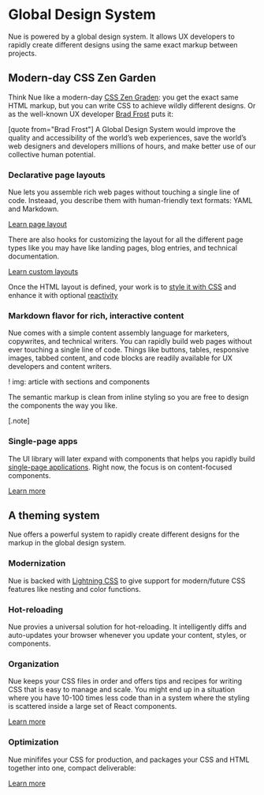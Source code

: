 

# Global Design System
Nue is powered by a global design system. It allows UX developers to rapidly create different designs using the same exact markup between projects.


## Modern-day CSS Zen Garden
Think Nue like a modern-day [CSS Zen Graden](//csszengarden.com/): you get the exact same HTML markup, but you can write CSS to achieve wildly different designs. Or as the well-known UX developer [Brad Frost](//bradfrost.com/) puts it:

[quote from="Brad Frost"]
  A Global Design System would improve the quality and accessibility of the world’s web experiences, save the world’s web designers and developers millions of hours, and make better use of our collective human potential.


### Declarative page layouts
Nue lets you assemble rich web pages without touching a single line of code. Insteaad, you describe them with human-friendly text formats: YAML and Markdown.

[Learn page layout](page-layout.html)

There are also hooks for customizing the layout for all the different page types like you may have like landing pages, blog entries, and technical documentation.

[Learn custom layouts](custom-layouts.html)

Once the HTML layout is defined, your work is to [style it with CSS](ux-development.html) and enhance it with optional [reactivity](reactivity.html)


### Markdown flavor for rich, interactive content
Nue comes with a simple content assembly language for marketers, copywrites, and technical writers. You can rapidly build web pages without ever touching a single line of code. Things like buttons, tables, responsive images, tabbed content, and code blocks are readily available for UX developers and content writers.

! img: article with sections and components

The semantic markup is clean from inline styling so you are free to design the components the way you like.


[.note]
  ### Single-page apps
  The UI library will later expand with components that helps you rapidly build [single-page applications](single-page-applications.html). Right now, the focus is on content-focused components.


[Learn more](markdown-extensions.html)


## A theming system
Nue offers a powerful system to rapidly create different designs for the markup in the global design system.


### Modernization
Nue is backed with [Lightning CSS](//lightningcss.dev/) to give support for modern/future CSS features like nesting and color functions.


### Hot-reloading
Nue provies a universal solution for hot-reloading. It intelligently diffs and auto-updates your browser whenever you update your content, styles, or components.


### Organization
Nue keeps your CSS files in order and offers tips and recipes for writing CSS that is easy to manage and scale. You might end up in a situation where you have 10-100 times less code than in a system where the styling is scattered inside a large set of React components.

[Learn more](ux-development.html)


### Optimization
Nue minififes your CSS for production, and packages your CSS and HTML together into one, compact deliverable:

[Learn more](performance-optimization.html)





